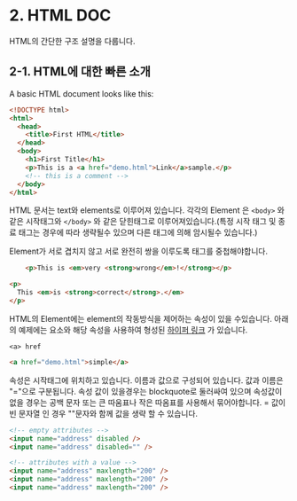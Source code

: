 # 2. HTML DOC

HTML의 간단한 구조 설명을 다룹니다.

## 2-1. HTML에 대한 빠른 소개

A basic HTML document looks like this:

```html
<!DOCTYPE html>
<html>
  <head>
    <title>First HTML</title>
  </head>
  <body>
    <h1>First Title</h1>
    <p>This is a <a href="demo.html">Link</a>sample.</p>
    <!-- this is a comment -->
  </body>
</html>
```

<p>

HTML 문서는 text와 elements로 이루어져 있습니다. 각각의 Element 은 `<body>` 와 같은 시작태그와 `</body>` 와 같은 닫힌태그로 이루어져있습니다.(특정 시작 태그 및 종료 태그는 경우에 따라 생략될수 있으며 다른 태그에 의해 암시될수 있습니다.)

</p>

<p>Element가 서로 겹치지 않고 서로 완전히 쌍을 이루도록 태그를 중첩해야합니다.</p>

```html
    <p>This is <em>very <strong>wrong</em>!</strong></p>
```

```html
<p>
  This <em>is <strong>correct</strong>.</em>
</p>
```

<p> 
HTML의 Element에는 element의 작동방식을 제어하는 속성이 있을 수있습니다. 아래의 예제에는 요소와 해당 속성을 사용하여 형성된 <a href="https://developer.mozilla.org/en-US/docs/Web/HTML/Element/a">하이퍼 링크</a> 가 있습니다.

`<a> href`

</p>

```html
<a href="demo.html">simple</a>
```

<p>
    속성은 시작태그에 위치하고 있습니다. 이름과 값으로 구성되어 있습니다. 값과 이름은 "="으로 구분됩니다. 속성 값이 있을경우는 blockquote로 둘러싸여 있으며 속성값이 없을 경우는 공백 문자 또는 큰 따움표나 작은 따옴표를 사용해서 묶어야합니다. = 값이 빈 문자열 인 경우 ""문자와 함께 값을 생략 할 수 있습니다.
</p>

```html
<!-- empty attributes -->
<input name="address" disabled />
<input name="address" disabled="" />

<!-- attributes with a value -->
<input name="address" maxlength="200" />
<input name="address" maxlength="200" />
<input name="address" maxlength="200" />
```
